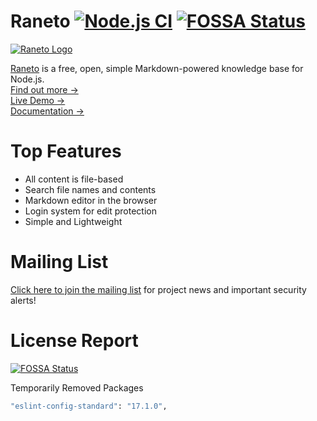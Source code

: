 # Raneto [![Node.js CI](https://github.com/ryanlelek/Raneto/actions/workflows/nodejs.ci.yml/badge.svg)](https://github.com/ryanlelek/Raneto/actions/workflows/nodejs.ci.yml) [![FOSSA Status](https://app.fossa.com/api/projects/custom%2B44615%2Fgithub.com%2Fryanlelek%2FRaneto.svg?type=shield&issueType=license)](https://app.fossa.com/projects/custom%2B44615%2Fgithub.com%2Fryanlelek%2FRaneto?ref=badge_shield&issueType=license)

[![Raneto Logo](https://raw.githubusercontent.com/ryanlelek/Raneto/main/logo/logo_readme.png)](https://raneto.com/)

[Raneto](https://raneto.com) is a free, open, simple Markdown-powered knowledge base for Node.js.  
[Find out more &rarr;](https://docs.raneto.com/what-is-raneto)  
[Live Demo &rarr;](https://docs.raneto.com/)  
[Documentation &rarr;](https://docs.raneto.com/)

# Top Features

- All content is file-based
- Search file names and contents
- Markdown editor in the browser
- Login system for edit protection
- Simple and Lightweight

# Mailing List

[Click here to join the mailing list](https://23afbd9f.sibforms.com/serve/MUIFAG1rmxtMH-Y_r96h_E7js7A7nUKcvP1fTNlIvKTMIzh7wD3u9SVbCiBc-Wo9TkSBADb2e3PEvAHWuXPMyUe_dEcdJsUihGQwDBX79nvS9bm3JYqyWOPjxacnexONo5yxNgHtnQKKG3JYtPS1LL1oejZ0rTchHzphtZuEbUJ3Hg6CimV69nbqhGKoNj-sPNhpvjSqgSIv3Zu0) for project news and important security alerts!

# License Report

[![FOSSA Status](https://app.fossa.com/api/projects/custom%2B44615%2Fgithub.com%2Fryanlelek%2FRaneto.svg?type=large&issueType=license)](https://app.fossa.com/projects/custom%2B44615%2Fgithub.com%2Fryanlelek%2FRaneto?ref=badge_large&issueType=license)

Temporarily Removed Packages

```bash
"eslint-config-standard": "17.1.0",
```

